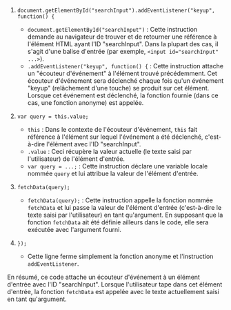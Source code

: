 1. `document.getElementById("searchInput").addEventListener("keyup", function() {`

   - `document.getElementById("searchInput")` : Cette instruction demande au navigateur de trouver et de retourner une référence à l'élément HTML ayant l'ID "searchInput". Dans la plupart des cas, il s'agit d'une balise d'entrée (par exemple, `<input id="searchInput" ...>`).
   - `.addEventListener("keyup", function() {` : Cette instruction attache un "écouteur d'événement" à l'élément trouvé précédemment. Cet écouteur d'événement sera déclenché chaque fois qu'un événement "keyup" (relâchement d'une touche) se produit sur cet élément. Lorsque cet événement est déclenché, la fonction fournie (dans ce cas, une fonction anonyme) est appelée.

2. `var query = this.value;`

   - `this` : Dans le contexte de l'écouteur d'événement, `this` fait référence à l'élément sur lequel l'événement a été déclenché, c'est-à-dire l'élément avec l'ID "searchInput".
   - `.value` : Ceci récupère la valeur actuelle (le texte saisi par l'utilisateur) de l'élément d'entrée.
   - `var query = ...;` : Cette instruction déclare une variable locale nommée `query` et lui attribue la valeur de l'élément d'entrée.

3. `fetchData(query);`

   - `fetchData(query);` : Cette instruction appelle la fonction nommée `fetchData` et lui passe la valeur de l'élément d'entrée (c'est-à-dire le texte saisi par l'utilisateur) en tant qu'argument. En supposant que la fonction `fetchData` ait été définie ailleurs dans le code, elle sera exécutée avec l'argument fourni.

4. `});`

   - Cette ligne ferme simplement la fonction anonyme et l'instruction `addEventListener`.

En résumé, ce code attache un écouteur d'événement à un élément d'entrée avec l'ID "searchInput". Lorsque l'utilisateur tape dans cet élément d'entrée, la fonction `fetchData` est appelée avec le texte actuellement saisi en tant qu'argument.
